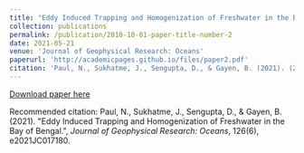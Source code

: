 ```yaml
---
title: "Eddy Induced Trapping and Homogenization of Freshwater in the Bay of Bengal"
collection: publications
permalink: /publication/2010-10-01-paper-title-number-2
date: 2021-05-21
venue: 'Journal of Geophysical Research: Oceans'
paperurl: 'http://academicpages.github.io/files/paper2.pdf'
citation: 'Paul, N., Sukhatme, J., Sengupta, D., & Gayen, B. (2021). (2010). &quot;Eddy Induced Trapping and Homogenization of Freshwater in the Bay of Bengal.&quot;, <i>Journal of Geophysical Research: Oceans</i>, 126(6), e2021JC017180.'
---
```


[Download paper here](http://academicpages.github.io/files/paper2.pdf)

Recommended citation: Paul, N., Sukhatme, J., Sengupta, D., & Gayen, B. (2021). "Eddy Induced Trapping and Homogenization of Freshwater in the Bay of Bengal.", <i>Journal of Geophysical Research: Oceans</i>, 126(6), e2021JC017180.

